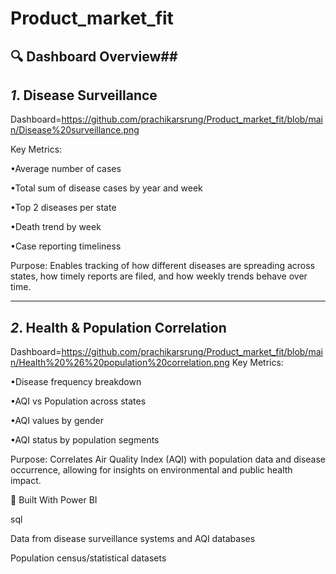 # Product_market_fit

## 🔍 Dashboard Overview##
*1*. Disease Surveillance
-
Dashboard=https://github.com/prachikarsrung/Product_market_fit/blob/main/Disease%20surveillance.png

Key Metrics:

•Average number of cases

•Total sum of disease cases by year and week

•Top 2 diseases per state

•Death trend by week

•Case reporting timeliness

Purpose:
Enables tracking of how different diseases are spreading across states, how timely reports are filed, and how weekly trends behave over time.

---

*2*. Health & Population Correlation
-
Dashboard=https://github.com/prachikarsrung/Product_market_fit/blob/main/Health%20%26%20population%20correlation.png
Key Metrics:

•Disease frequency breakdown

•AQI vs Population across states

•AQI values by gender

•AQI status by population segments

Purpose:
Correlates Air Quality Index (AQI) with population data and disease occurrence, allowing for insights on environmental and public health impact.

🧠 Built With
Power BI

sql

Data from disease surveillance systems and AQI databases

Population census/statistical datasets

